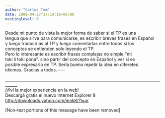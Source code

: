 ```yaml
---
author: "Carlos Tom"
date: 2009-04-27T17:14:16+00:00
nestinglevel: 0
---
```

Desde mi punto de vista la mejor forma de saber si el TP es una  
lengua que sirve para comunicarse, es escribir breves frases en Español  
y luego traducirlas al TP y luego comentarlas entre todos si los  
conceptos se entienden solo leyendo el TP.  
Pero lo interesante es escribir frases complejas no simple "mi  
toki li toki pona". sino partir del concepto en Español y ver si es  
posible expresarlo en TP. Sería bueno repetir la idea en diferetes  
idiomas. Gracias a todos.----    
  
  
  
\_\_\_\_\_\_\_\_\_\_\_\_\_\_\_\_\_\_\_\_\_\_\_\_\_\_\_\_\_\_\_\_\_\_\_\_\_\_\_\_\_\_\_\_\_\_\_\_\_\_\_\_\_\_\_\_\_\_\_\_\_\_\_\_\_\_\_\_\_\_\_\_\_\_\_\_\_\_\_\_\_\_\_\_  
¡Viví la mejor experiencia en la web!  
Descargá gratis el nuevo Internet Explorer 8  
http://downloads.yahoo.com/ieak8/?l=ar  
  
\[Non-text portions of this message have been removed\]